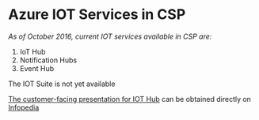 # Azure IOT Services in CSP

*As of October 2016, current IOT services available in CSP are:*

1. IoT Hub
2. Notification Hubs
3. Event Hub


The IOT Suite is not yet available

[The customer-facing presentation for IOT Hub](https://microsoft.sharepoint.com/sites/Infopedia_G01KC/KCDOCs/Azure%20IoT%20Suite%20BOM/Microsoft%20Azure%20IoT%20Hub%20L200%20Technical%20deck%20%28Customer%20facing%29.pptx?web=1) can be obtained directly on [Infopedia](http://aka.ms/infopedia)


